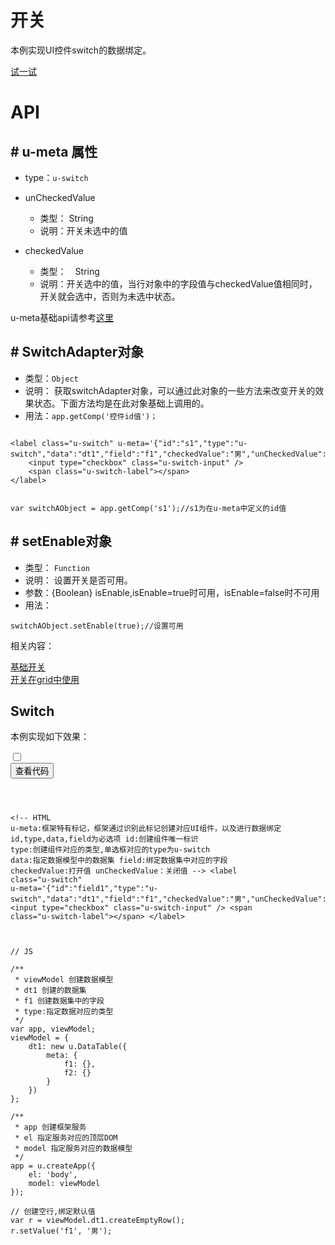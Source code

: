 # 开关

本例实现UI控件switch的数据绑定。

[试一试](http://tinper.org/webide/#/demos/kero/switch)



# API

## \# u-meta 属性

* type：`u-switch`

* unCheckedValue
	* 类型： String
	* 说明：开关未选中的值
* checkedValue
	* 类型：　String
	* 说明：开关选中的值，当行对象中的字段值与checkedValue值相同时，开关就会选中，否则为未选中状态。



u-meta基础api请参考[这里](http://tinper.org/dist/kero/docs/moduleapi.html)



## \# SwitchAdapter对象

* 类型：`Object`
* 说明： 获取switchAdapter对象，可以通过此对象的一些方法来改变开关的效果状态。下面方法均是在此对象基础上调用的。
* 用法：`app.getComp('控件id值')；`



```

<label class="u-switch" u-meta='{"id":"s1","type":"u-switch","data":"dt1","field":"f1","checkedValue":"男","unCheckedValue":"女"}'>
    <input type="checkbox" class="u-switch-input" />
    <span class="u-switch-label"></span>
</label>


var switchAObject = app.getComp('s1');//s1为在u-meta中定义的id值

```


## \# setEnable对象

* 类型： `Function`
* 说明： 设置开关是否可用。
* 参数：{Boolean} isEnable,isEnable=true时可用，isEnable=false时不可用
* 用法：

```
switchAObject.setEnable(true);//设置可用

```



相关内容：

[基础开关](http://tinper.org/dist/neoui/plugin/jsswitch.html)    
[开关在grid中使用](http://tinper.org/webide/#/demos/grids/edit)


## Switch

本例实现如下效果：
<div class="example-content">
<!-- 
	HTML
	u-meta:框架特有标记，框架通过识别此标记创建对应UI组件，以及进行数据绑定 
	id,type,data,field为必选项
	id:创建组件唯一标识
	type:创建组件对应的类型,单选框对应的type为u-switch
	data:指定数据模型中的数据集
	field:绑定数据集中对应的字段
	checkedValue:打开值
	unCheckedValue：关闭值
-->
<label class="u-switch" u-meta='{"id":"field1","type":"u-switch","data":"dt1","field":"f1","checkedValue":"男","unCheckedValue":"女"}'>
    <input type="checkbox" class="u-switch-input" />
    <span class="u-switch-label"></span>
</label></div>



<script>
// JS

/**
 * viewModel 创建数据模型
 * dt1 创建的数据集
 * f1 创建数据集中的字段
 * type:指定数据对应的类型
 */
var app, viewModel;
viewModel = {
    dt1: new u.DataTable({
        meta: {
            f1: {},
            f2: {}
        }
    })
};

/**
 * app 创建框架服务
 * el 指定服务对应的顶层DOM
 * model 指定服务对应的数据模型
 */
app = u.createApp({
    el: 'body',
    model: viewModel
});

// 创建空行,绑定默认值
var r = viewModel.dt1.createEmptyRow();
r.setValue('f1', '男');
</script>

<div class="ex-code-par"><button  class="u-button u-button-block u-button-accent margin-top-15 codeOptBtn" ><i class="uf uf-arrow-down"></i>查看代码</button><div class="examples-code"><pre><code>

&lt;!-- 
	HTML
	u-meta:框架特有标记，框架通过识别此标记创建对应UI组件，以及进行数据绑定 
	id,type,data,field为必选项
	id:创建组件唯一标识
	type:创建组件对应的类型,单选框对应的type为u-switch
	data:指定数据模型中的数据集
	field:绑定数据集中对应的字段
	checkedValue:打开值
	unCheckedValue：关闭值
-->
&lt;label class="u-switch" u-meta='{"id":"field1","type":"u-switch","data":"dt1","field":"f1","checkedValue":"男","unCheckedValue":"女"}'>
    &lt;input type="checkbox" class="u-switch-input" />
    &lt;span class="u-switch-label">&lt;/span>
&lt;/label></code></pre>
</div>


<pre class="examples-code"><code>
// JS

/**
 * viewModel 创建数据模型
 * dt1 创建的数据集
 * f1 创建数据集中的字段
 * type:指定数据对应的类型
 */
var app, viewModel;
viewModel = {
    dt1: new u.DataTable({
        meta: {
            f1: {},
            f2: {}
        }
    })
};

/**
 * app 创建框架服务
 * el 指定服务对应的顶层DOM
 * model 指定服务对应的数据模型
 */
app = u.createApp({
    el: 'body',
    model: viewModel
});

// 创建空行,绑定默认值
var r = viewModel.dt1.createEmptyRow();
r.setValue('f1', '男');</code></pre>

</div>